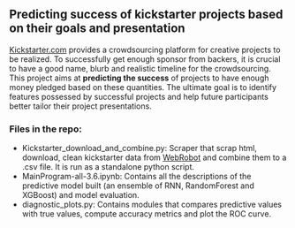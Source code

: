 ## Predicting success of kickstarter projects based on their goals and presentation

[Kickstarter.com](http://kickstarter.com) provides a crowdsourcing platform for creative projects to be realized. To successfully get enough sponsor from backers, it is crucial to have a good name, blurb and realistic timeline for the crowdsourcing. This project aims at **predicting the success** of projects to have enough money pledged based on these quantities. The ultimate goal is to identify features possessed by successful projects and help future participants better tailor their project presentations.

### Files in the repo:
- Kickstarter_download_and_combine.py: Scraper that scrap html, download, clean kickstarter data from  [WebRobot](https://webrobots.io/kickstarter-datasets/) and combine them to a .csv file. It is run as a standalone python script.
- MainProgram-all-3.6.ipynb: Contains all the descriptions of the predictive model built (an ensemble of RNN, RandomForest and XGBoost) and model evaluation.
- diagnostic_plots.py: Contains modules that compares predictive values with true values, compute accuracy metrics and plot the ROC curve.
